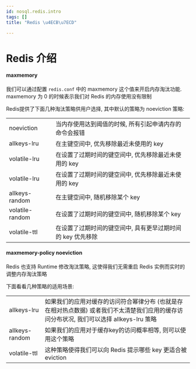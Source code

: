 ```yaml
---
id: nosql.redis.intro
tags: []
title: "Redis \u4ECB\u7ECD"

---
```

# Redis 介绍
#### maxmemory


我们可以通过配置 `redis.conf` 中的 maxmemory 这个值来开启内存淘汰功能. maxmemory 为 0 的时候表示我们对 Redis 的内存使用没有限制



Redis提供了下面几种淘汰策略供用户选择, 其中默认的策略为 noeviction 策略:

| | |
| --- | --- |
| noeviction | 当内存使用达到阈值的时候, 所有引起申请内存的命令会报错 |
| allkeys-lru | 在主键空间中, 优先移除最近未使用的 key |
| volatile-lru | 在设置了过期时间的键空间中, 优先移除最近未使用的 key |
| volatile-lru | 在设置了过期时间的键空间中, 优先移除最近未使用的 key |
| allkeys-random | 在主键空间中, 随机移除某个 key |
| volatile-random | 在设置了过期时间的键空间中, 随机移除某个 key |
| volatile-ttl | 在设置了过期时间的键空间中, 具有更早过期时间的 key 优先移除 |


#### maxmemory-policy noeviction


Redis 也支持 Runtime 修改淘汰策略, 这使得我们无需重启 Redis 实例而实时的调整内存淘汰策略

下面看看几种策略的适用场景:

| | |
| --- | --- |
| allkeys-lru | 如果我们的应用对缓存的访问符合幂律分布 (也就是存在相对热点数据) 或者我们不太清楚我们应用的缓存访问分布状况, 我们可以选择 allkeys-lru 策略 |
| allkeys-random | 如果我们的应用对于缓存key的访问概率相等, 则可以使用这个策略 |
| volatile-ttl | 这种策略使得我们可以向 Redis 提示哪些 key 更适合被 eviction |


